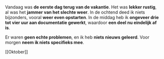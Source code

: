 Vandaag was **de eerste dag terug van de vakantie**. Het was **lekker rustig**, al was het **jammer van het slechte weer**. In de ochtend deed ik niets bijzonders, vooral **weer even opstarten**. In de middag heb ik **ongeveer drie tot vier uur aan documentatie gewerkt**, waardoor **een deel nu eindelijk af is**.

Er waren **geen echte problemen**, en ik heb **niets nieuws geleerd**. Voor morgen **neem ik niets specifieks mee**.

[[Oktober]]